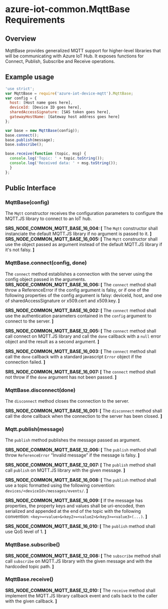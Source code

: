 # azure-iot-common.MqttBase Requirements

## Overview
MqttBase provides generalized MQTT support for higher-level libraries that will be communicating with Azure IoT Hub. It exposes functions for Connect, Publish, Subscribe and Receive operations.

## Example usage

```js
'use strict';
var MqttBase = require('azure-iot-device-mqtt').MqttBase;
var config = {
  host: [Host name goes here],
  deviceId: [Device ID goes here],
  sharedAccessSignature: [SAS token goes here],
  gatewayHostName: [Gateway host address goes here]
};

var base = new MqttBase(config));
base.connect();
base.publish(message);
base.subscribe();

base.receive(function (topic, msg) {
  console.log('Topic: ' + topic.toString());
  console.log('Received data: ' + msg.toString());
  }
};
```

## Public Interface

### MqttBase(config)
The `Mqtt` constructor receives the configuration parameters to configure the MQTT.JS library to connect to an IoT hub.

**SRS_NODE_COMMON_MQTT_BASE_16_004: [** The `Mqtt` constructor shall instanciate the default MQTT.JS library if no argument is passed to it. **]**
**SRS_NODE_COMMON_MQTT_BASE_16_005: [** The `Mqtt` constructor shall use the object passed as argument instead of the default MQTT.JS library if it's not falsy. **]**

### MqttBase.connect(config, done)
The `connect` method establishes a connection with the server using the config object passed in the arguments.
**SRS_NODE_COMMON_MQTT_BASE_16_006: [** The `connect` method shall throw a ReferenceError if the config argument is falsy, or if one of the following properties of the config argument is falsy: deviceId, host, and one of sharedAccessSignature or x509.cert and x509.key. **]**

**SRS_NODE_COMMON_MQTT_BASE_16_002: [** The `connect` method shall use the authentication parameters contained in the `config` argument to connect to the server. **]**

**SRS_NODE_COMMON_MQTT_BASE_12_005: [** The `connect` method shall call connect on MQTT.JS  library and call the `done` callback with a `null` error object and the result as a second argument. **]**

**SRS_NODE_COMMON_MQTT_BASE_16_003: [** The `connect` method shall call the `done` callback with a standard javascript `Error` object if the connection failed. **]**

**SRS_NODE_COMMON_MQTT_BASE_16_007: [** The `connect` method shall not throw if the `done` argument has not been passed. **]**

### MqttBase.disconnect(done)
The `disconnect` method closes the connection to the server.

**SRS_NODE_COMMON_MQTT_BASE_16_001: [** The `disconnect` method shall call the done callback when the connection to the server has been closed. **]**

### Mqtt.publish(message)
The `publish` method publishes the message passed as argument.

**SRS_NODE_COMMON_MQTT_BASE_12_006: [** The `publish` method shall throw `ReferenceError` “Invalid message” if the message is falsy. **]**

**SRS_NODE_COMMON_MQTT_BASE_12_007: [** The `publish` method shall call `publish`  on MQTT.JS  library with the given message. **]**

**SRS_NODE_COMMON_MQTT_BASE_16_008: [** The `publish` method shall use a topic formatted using the following convention: `devices/<deviceId>/messages/events/`. **]**

**SRS_NODE_COMMON_MQTT_BASE_16_009: [** If the message has properties, the property keys and values shall be uri-encoded, then serialized and appended at the end of the topic with the following convention: `<key>=<value>&<key2>=<value2>&<key3>=<value3>(...)`. **]**

**SRS_NODE_COMMON_MQTT_BASE_16_010: [** The `publish` method shall use QoS level of 1. **]**

### MqttBase.subscribe()
**SRS_NODE_COMMON_MQTT_BASE_12_008: [** The `subscribe` method shall call `subscribe`  on MQTT.JS  library with the given message and with the hardcoded topic path. **]**

### MqttBase.receive()
**SRS_NODE_COMMON_MQTT_BASE_12_010: [** The `receive` method shall implement the MQTT.JS library callback event and calls back to the caller with the given callback. **]**